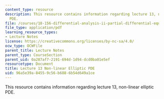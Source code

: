 ```yaml
---
content_type: resource
description: This resource contains information regarding lecture 13, non-linear elliptic
  PDE.
file: /courses/18-156-differential-analysis-ii-partial-differential-equations-and-fourier-analysis-spring-2016/96a5e39a84559c56b6886b54d649a1ce_MIT18_156S16_lec13.pdf
file_type: application/pdf
learning_resource_types:
- Lecture Notes
license: https://creativecommons.org/licenses/by-nc-sa/4.0/
ocw_type: OCWFile
parent_title: Lecture Notes
parent_type: CourseSection
parent_uid: 0a287af7-2191-694d-1d94-dcd0ba01e5ef
resourcetype: Document
title: Lecture 13 Non-linear Elliptic PDE
uid: 96a5e39a-8455-9c56-b688-6b54d649a1ce
---
```

This resource contains information regarding lecture 13, non-linear elliptic PDE.